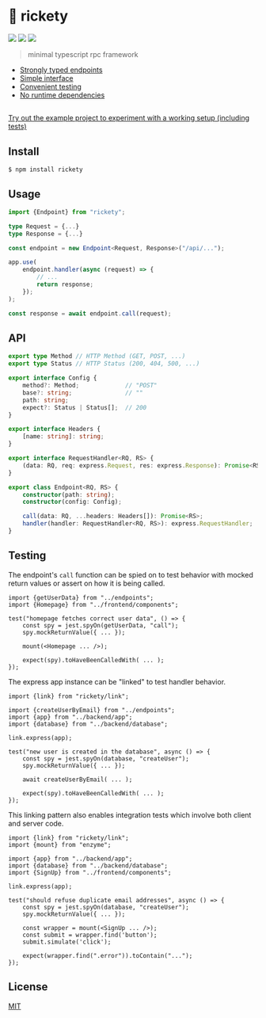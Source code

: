 <!--

TODO
- separate client/endpoint/group into own files
- update readme/changelog for v4
- links in sub-packages
- add middleware (independent of link for tests)

 -->

# :scroll: rickety

[![](https://img.shields.io/npm/v/rickety.svg)](https://www.npmjs.com/package/rickety)
[![](https://travis-ci.org/g-harel/rickety.svg?branch=master)](https://travis-ci.org/g-harel/rickety)
[![](https://img.shields.io/npm/types/rickety.svg)](https://github.com/g-harel/rickety)

> minimal typescript rpc framework

* [Strongly typed endpoints](#usage)
* [Simple interface](#api)
* [Convenient testing](#testing)
* [No runtime dependencies](/package.json)

##

[Try out the example project to experiment with a working setup (including tests)](/example)

## Install

```shell
$ npm install rickety
```

## Usage

``` typescript
import {Endpoint} from "rickety";
```

```typescript
type Request = {...}
type Response = {...}

const endpoint = new Endpoint<Request, Response>("/api/...");
```

```typescript
app.use(
    endpoint.handler(async (request) => {
        // ...
        return response;
    });
);
```

```typescript
const response = await endpoint.call(request);
```

## API

```typescript
export type Method // HTTP Method (GET, POST, ...)
export type Status // HTTP Status (200, 404, 500, ...)

export interface Config {
    method?: Method;             // "POST"
    base?: string;               // ""
    path: string;
    expect?: Status | Status[];  // 200
}

export interface Headers {
    [name: string]: string;
}

export interface RequestHandler<RQ, RS> {
    (data: RQ, req: express.Request, res: express.Response): Promise<RS> | RS;
}

export class Endpoint<RQ, RS> {
    constructor(path: string);
    constructor(config: Config);

    call(data: RQ, ...headers: Headers[]): Promise<RS>;
    handler(handler: RequestHandler<RQ, RS>): express.RequestHandler;
}
```

## Testing

The endpoint's `call` function can be spied on to test behavior with mocked return values or assert on how it is being called.

```tsx
import {getUserData} from "../endpoints";
import {Homepage} from "../frontend/components";

test("homepage fetches correct user data", () => {
    const spy = jest.spyOn(getUserData, "call");
    spy.mockReturnValue({ ... });

    mount(<Homepage ... />);

    expect(spy).toHaveBeenCalledWith( ... );
});
```

The express app instance can be "linked" to test handler behavior.

```tsx
import {link} from "rickety/link";

import {createUserByEmail} from "../endpoints";
import {app} from "../backend/app";
import {database} from "../backend/database";

link.express(app);

test("new user is created in the database", async () => {
    const spy = jest.spyOn(database, "createUser");
    spy.mockReturnValue({ ... });

    await createUserByEmail( ... );

    expect(spy).toHaveBeenCalledWith( ... );
});
```

This linking pattern also enables integration tests which involve both client and server code.

```tsx
import {link} from "rickety/link";
import {mount} from "enzyme";

import {app} from "../backend/app";
import {database} from "../backend/database";
import {SignUp} from "../frontend/components";

link.express(app);

test("should refuse duplicate email addresses", async () => {
    const spy = jest.spyOn(database, "createUser");
    spy.mockReturnValue({ ... });

    const wrapper = mount(<SignUp ... />);
    const submit = wrapper.find('button');
    submit.simulate('click');

    expect(wrapper.find(".error")).toContain("...");
});
```

## License

[MIT](./LICENSE)
